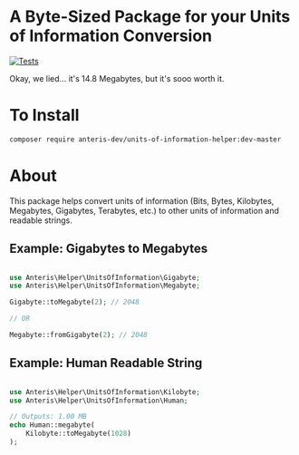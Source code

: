 # A Byte-Sized Package for your Units of Information Conversion
[![Tests](https://github.com/Anteris-Dev/units-of-information-helper/workflows/Test/badge.svg)](https://github.com/Anteris-Dev/units-of-information-helper/actions?query=workflow%3ATest)

Okay, we lied... it's 14.8 Megabytes, but it's sooo worth it.

# To Install
```bash
composer require anteris-dev/units-of-information-helper:dev-master
```

# About
This package helps convert units of information (Bits, Bytes, Kilobytes, Megabytes, Gigabytes, Terabytes, etc.) to other units of information and readable strings.

## Example: Gigabytes to Megabytes
```php

use Anteris\Helper\UnitsOfInformation\Gigabyte;
use Anteris\Helper\UnitsOfInformation\Megabyte;

Gigabyte::toMegabyte(2); // 2048

// OR

Megabyte::fromGigabyte(2); // 2048

```

## Example: Human Readable String
```php

use Anteris\Helper\UnitsOfInformation\Kilobyte;
use Anteris\Helper\UnitsOfInformation\Human;

// Outputs: 1.00 MB
echo Human::megabyte(
    Kilobyte::toMegabyte(1028)
);

```
